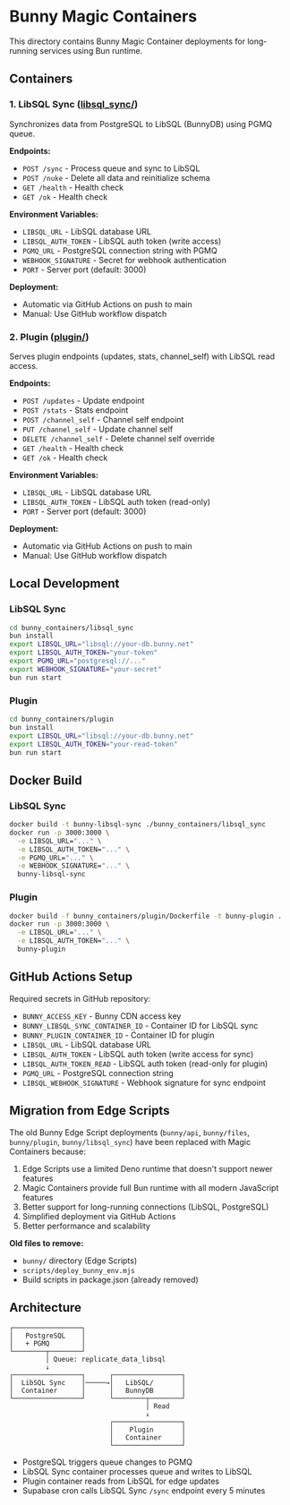 # Bunny Magic Containers

This directory contains Bunny Magic Container deployments for long-running services using Bun runtime.

## Containers

### 1. LibSQL Sync ([libsql_sync/](libsql_sync/))

Synchronizes data from PostgreSQL to LibSQL (BunnyDB) using PGMQ queue.

**Endpoints:**
- `POST /sync` - Process queue and sync to LibSQL
- `POST /nuke` - Delete all data and reinitialize schema
- `GET /health` - Health check
- `GET /ok` - Health check

**Environment Variables:**
- `LIBSQL_URL` - LibSQL database URL
- `LIBSQL_AUTH_TOKEN` - LibSQL auth token (write access)
- `PGMQ_URL` - PostgreSQL connection string with PGMQ
- `WEBHOOK_SIGNATURE` - Secret for webhook authentication
- `PORT` - Server port (default: 3000)

**Deployment:**
- Automatic via GitHub Actions on push to main
- Manual: Use GitHub workflow dispatch

### 2. Plugin ([plugin/](plugin/))

Serves plugin endpoints (updates, stats, channel_self) with LibSQL read access.

**Endpoints:**
- `POST /updates` - Update endpoint
- `POST /stats` - Stats endpoint
- `POST /channel_self` - Channel self endpoint
- `PUT /channel_self` - Update channel self
- `DELETE /channel_self` - Delete channel self override
- `GET /health` - Health check
- `GET /ok` - Health check

**Environment Variables:**
- `LIBSQL_URL` - LibSQL database URL
- `LIBSQL_AUTH_TOKEN` - LibSQL auth token (read-only)
- `PORT` - Server port (default: 3000)

**Deployment:**
- Automatic via GitHub Actions on push to main
- Manual: Use GitHub workflow dispatch

## Local Development

### LibSQL Sync

```bash
cd bunny_containers/libsql_sync
bun install
export LIBSQL_URL="libsql://your-db.bunny.net"
export LIBSQL_AUTH_TOKEN="your-token"
export PGMQ_URL="postgresql://..."
export WEBHOOK_SIGNATURE="your-secret"
bun run start
```

### Plugin

```bash
cd bunny_containers/plugin
bun install
export LIBSQL_URL="libsql://your-db.bunny.net"
export LIBSQL_AUTH_TOKEN="your-read-token"
bun run start
```

## Docker Build

### LibSQL Sync

```bash
docker build -t bunny-libsql-sync ./bunny_containers/libsql_sync
docker run -p 3000:3000 \
  -e LIBSQL_URL="..." \
  -e LIBSQL_AUTH_TOKEN="..." \
  -e PGMQ_URL="..." \
  -e WEBHOOK_SIGNATURE="..." \
  bunny-libsql-sync
```

### Plugin

```bash
docker build -f bunny_containers/plugin/Dockerfile -t bunny-plugin .
docker run -p 3000:3000 \
  -e LIBSQL_URL="..." \
  -e LIBSQL_AUTH_TOKEN="..." \
  bunny-plugin
```

## GitHub Actions Setup

Required secrets in GitHub repository:

- `BUNNY_ACCESS_KEY` - Bunny CDN access key
- `BUNNY_LIBSQL_SYNC_CONTAINER_ID` - Container ID for LibSQL sync
- `BUNNY_PLUGIN_CONTAINER_ID` - Container ID for plugin
- `LIBSQL_URL` - LibSQL database URL
- `LIBSQL_AUTH_TOKEN` - LibSQL auth token (write access for sync)
- `LIBSQL_AUTH_TOKEN_READ` - LibSQL auth token (read-only for plugin)
- `PGMQ_URL` - PostgreSQL connection string
- `LIBSQL_WEBHOOK_SIGNATURE` - Webhook signature for sync endpoint

## Migration from Edge Scripts

The old Bunny Edge Script deployments (`bunny/api`, `bunny/files`, `bunny/plugin`, `bunny/libsql_sync`) have been replaced with Magic Containers because:

1. Edge Scripts use a limited Deno runtime that doesn't support newer features
2. Magic Containers provide full Bun runtime with all modern JavaScript features
3. Better support for long-running connections (LibSQL, PostgreSQL)
4. Simplified deployment via GitHub Actions
5. Better performance and scalability

**Old files to remove:**
- `bunny/` directory (Edge Scripts)
- `scripts/deploy_bunny_env.mjs`
- Build scripts in package.json (already removed)

## Architecture

```
┌─────────────────┐
│   PostgreSQL    │
│   + PGMQ        │
└────────┬────────┘
         │ Queue: replicate_data_libsql
         ↓
┌─────────────────┐      ┌─────────────────┐
│  LibSQL Sync    │─────→│   LibSQL/       │
│  Container      │      │   BunnyDB       │
└─────────────────┘      └────────┬────────┘
                                  │ Read
                                  ↓
                         ┌─────────────────┐
                         │    Plugin       │
                         │   Container     │
                         └─────────────────┘
```

- PostgreSQL triggers queue changes to PGMQ
- LibSQL Sync container processes queue and writes to LibSQL
- Plugin container reads from LibSQL for edge updates
- Supabase cron calls LibSQL Sync `/sync` endpoint every 5 minutes
